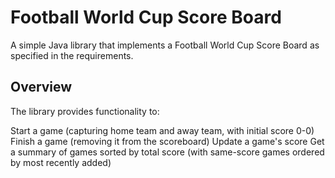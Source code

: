 # Football World Cup Score Board
A simple Java library that implements a Football World Cup Score Board as specified in the requirements.

## Overview
The library provides functionality to:

Start a game (capturing home team and away team, with initial score 0-0)
Finish a game (removing it from the scoreboard)
Update a game's score
Get a summary of games sorted by total score (with same-score games ordered by most recently added)